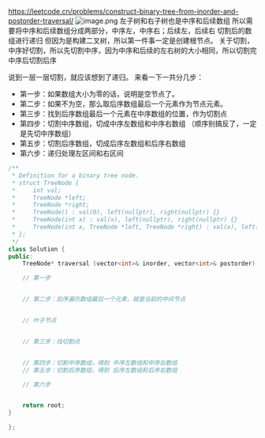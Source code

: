 https://leetcode.cn/problems/construct-binary-tree-from-inorder-and-postorder-traversal/
![image.png](https://obsidian-1311563466.cos.ap-guangzhou.myqcloud.com/baguwen/20241128163815.png)
左子树和右子树也是中序和后续数组
所以需要将中序和后续数组分成两部分，中序左，中序右；后续左，后续右
切割后的数组进行递归
但因为是构建二叉树，所以第一件事一定是创建根节点。
关于切割，中序好切割，所以先切割中序，因为中序和后续的左右树的大小相同，所以切割完中序后切割后序

说到一层一层切割，就应该想到了递归。
来看一下一共分几步：
- 第一步：如果数组大小为零的话，说明是空节点了。
- 第二步：如果不为空，那么取后序数组最后一个元素作为节点元素。
- 第三步：找到后序数组最后一个元素在中序数组的位置，作为切割点
- 第四步：切割中序数组，切成中序左数组和中序右数组 （顺序别搞反了，一定是先切中序数组）
- 第五步：切割后序数组，切成后序左数组和后序右数组
- 第六步：递归处理左区间和右区间

```c++
/**
 * Definition for a binary tree node.
 * struct TreeNode {
 *     int val;
 *     TreeNode *left;
 *     TreeNode *right;
 *     TreeNode() : val(0), left(nullptr), right(nullptr) {}
 *     TreeNode(int x) : val(x), left(nullptr), right(nullptr) {}
 *     TreeNode(int x, TreeNode *left, TreeNode *right) : val(x), left(left), right(right) {}
 * };
 */
class Solution {
public:
    TreeNode* traversal (vector<int>& inorder, vector<int>& postorder) {

    // 第一步


    // 第二步：后序遍历数组最后一个元素，就是当前的中间节点


    // 叶子节点


    // 第三步：找切割点


    // 第四步：切割中序数组，得到 中序左数组和中序右数组
    // 第五步：切割后序数组，得到 后序左数组和后序右数组

    // 第六步


    return root;
}

};
```
